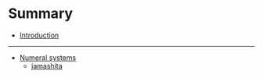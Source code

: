 # Summary

* [Introduction](README.md)

----

* [Numeral systems](numeral-systems/README.md)
    * [jamashita](numeral-systems/jamashita.md)
